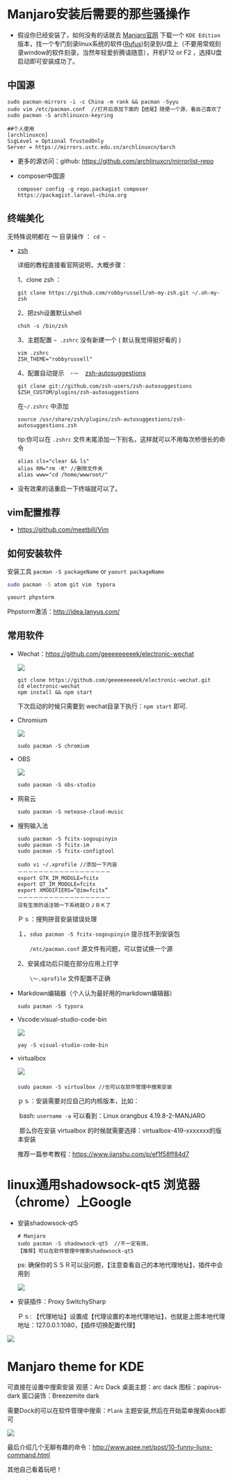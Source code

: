 # Manjaro安装后需要的那些骚操作

- 假设你已经安装了，如何没有的话就去 [Manjaro官网](https://manjaro.org/) 下载一个  `KDE Edition` 版本，找一个专门刻录linux系统的软件([Rufus](https://rufus.ie/en_IE.html))刻录到U盘上（不要用常规刻录window的软件刻录，当然年轻爱折腾请随意），开机F12 or F2 ，选择U盘启动即可安装成功了。
## 中国源
```
sudo pacman-mirrors -i -c China -m rank && pacman -Syyu
sudo vim /etc/pacman.conf  //打开后添加下面的【结尾】随便一个源，看自己喜欢了
sudo pacman -S archlinuxcn-keyring
```
  ```
  ##个人使用
 [archlinuxcn]
SigLevel = Optional TrustedOnly
Server = https://mirrors.ustc.edu.cn/archlinuxcn/$arch
  ```
  - 更多的源访问：github: https://github.com/archlinuxcn/mirrorlist-repo
  
- composer中国源

  ```
  composer config -g repo.packagist composer https://packagist.laravel-china.org
  ```


## 终端美化

无特殊说明都在 ～ 目录操作 ： `cd ~` 

- [zsh](https://github.com/robbyrussell/oh-my-zsh) 

  详细的教程直接看官网说明，大概步骤：

  1、clone zsh ：

  ```
  git clone https://github.com/robbyrussell/oh-my-zsh.git ~/.oh-my-zsh
  ```

  2、把zsh设置默认shell

  ```
  chsh -s /bin/zsh
  ```

  3、主题配置  `~ .zshrc` 没有新建一个 (  默认我觉得挺好看的 )

  ```
  vim .zshrc
  ZSH_THEME="robbyrussell"
  ```

  4、配置自动提示　-－　[zsh-autosuggestions](https://github.com/zsh-users/zsh-autosuggestions/blob/master/INSTALL.md)

  ```
  git clone git://github.com/zsh-users/zsh-autosuggestions $ZSH_CUSTOM/plugins/zsh-autosuggestions
  ```

  在`~/.zshrc` 中添加

  ```
  source /usr/share/zsh/plugins/zsh-autosuggestions/zsh-autosuggestions.zsh
  ```

  tip:你可以在 `.zshrc` 文件末尾添加一下别名，这样就可以不用每次桥很长的命令

  ```
  alias cls="clear && ls"
  alias RM="rm -R" //删除文件夹
  alias www="cd /home/wwwroot/"
  ```

- 没有效果的话重启一下终端就可以了。<!--more-->

## vim配置推荐

- https://github.com/meetbill/Vim

## 如何安装软件

安装工具 `pacman -S packageName` or `yaourt packageName` 

```bash
sudo pacman -S atom git vim　typora
```

```bash
yaourt phpstorm
```

Phpstorm激活：<http://idea.lanyus.com/> 

## 常用软件

- Wechat：https://github.com/geeeeeeeeek/electronic-wechat

  ![](https://cloud.githubusercontent.com/assets/7262715/14876747/ff691ade-0d49-11e6-8435-cb1fac91b3c2.png) 

   ```
  git clone https://github.com/geeeeeeeeek/electronic-wechat.git
  cd electronic-wechat
  npm install && npm start
   ```

  下次启动的时候只需要到 wechat目录下执行：`npm start` 即可.

- Chromium

  ![](https://github.com/chromium/chromium/raw/master/chrome/app/theme/chromium/product_logo_64.png) 

  ```
  sudo pacman -S chromium
  ```

- OBS

  ![](https://obsproject.com/assets/images/new_icon_small.png) 

  ```
  sudo pacman -S obs-studio
  ```

- 网易云

  ```
  sudo pacman -S netease-cloud-music
  ```

- 搜狗输入法

  ```
  sudo pacman -S fcitx-sogoupinyin
  sudo pacman -S fcitx-im
  sudo pacman -S fcitx-configtool
  
  sudo vi ~/.xprofile //添加一下内容
  －－－－－－－－－－－－－－－－－－
  export GTK_IM_MODULE=fcitx
  export QT_IM_MODULE=fcitx
  export XMODIFIERS=”@im=fcitx”
  －－－－－－－－－－－－－－－－－－
  没有生效的话注销一下系统就ＯＪＢＫ了
  ```

  Ｐｓ：搜狗拼音安装错误处理

  １、`sduo pacman -S fcitx-sogoupinyin` 提示找不到安装包

  　　`/etc/pacman.conf` 源文件有问题，可以尝试换一个源

  2、安装成功后只能在部分应用上打字

  　　`\～.xprofile` 文件配置不正确

- Markdown编辑器（个人认为最好用的markdown编辑器）

  ```
  sudo pacman -S typora
  ```

- Vscode:visual-studio-code-bin

  ![](https://code.visualstudio.com/assets/home/home-screenshot-linux.png) 

  ```
  yay -S visual-studio-code-bin
  ```

- virtualbox

  ![](https://www.virtualbox.org/graphics/vbox_logo2_gradient.png)　

  ```
  sudo pacman -S virtualbox //也可以在软件管理中搜索安装
  ```

  ｐｓ：安装需要对应自己的内核版本，比如：

  ​	bash: `username -a`  可以看到：Linux orangbus 4.19.8-2-MANJARO

  ​	那么你在安装 virtualbox 的时候就需要选择：virtualbox-419-xxxxxxx的版本安装

  推荐一篇参考教程：https://www.jianshu.com/p/ef1f58ff84d7

# linux通用shadowsock-qt5 浏览器（chrome）上Google

- 安装shadowsock-qt5 

  ```
  # Manjaro
  sudo pacman -S shadowsock-qt5  //不一定有效，
  【推荐】可以在软件管理中搜索shadowsock-qt5 
  ```

  ps: 确保你的ＳＳＲ可以没问题，【注意查看自己的本地代理地址】，插件中会用到

  ![](https://github.com/orangbus/Tool/blob/master/images/shadowsock.png?raw=true)

- 安装插件：Proxy SwitchySharp

  Ｐｓ: 【代理地址】设置成【代理设置的本地代理地址】，也就是上图本地代理地址：127.0.0.1:1080，【插件切换配置代理】

![](https://github.com/orangbus/Tool/blob/master/images/Proxy%20SwitchySharp.png?raw=true)

# Manjaro theme for KDE

可直接在设置中搜索安装
观感：Arc Dack
桌面主题：arc dack
图标：papirus-dark
窗口装饰：Breezemite dark

需要Dock的可以在软件管理中搜索：`Plank`  主题安装,然后在开始菜单搜索dock即可

![](https://github.com/orangbus/Tool/blob/master/images/manjaroDesk.png?raw=true)

最后介绍几个无聊有趣的命令：http://www.aqee.net/post/10-funny-liunx-command.html

其他自己看着玩吧！
